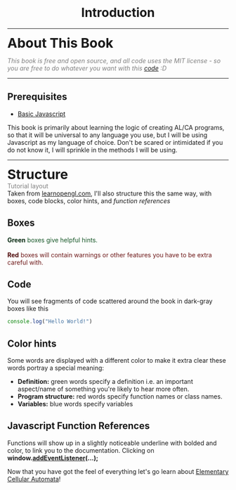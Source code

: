 <br>
<h1 style = "text-align: center;"> Introduction </h1>

---

<div class="primary-header">
<span style="font-size : 30px;"><b>About This Book</b></span>
</div>

<div class="container">

<i style="color:grey;">This book is free and open source, and all code uses the MIT license - so you are free to do whatever you want with this <a class="anchor" href="https://github.com/KorieDrakeChaney/Artificial-Life-Book" target="_blank">code</a> :D</i>


</div>

---

<div class="container">

<h2 class="secondary-header">Prerequisites</h2>

* <a class="link" href="https://developer.mozilla.org/en-US/docs/Learn/Getting_started_with_the_web/JavaScript_basics" target="_blank">Basic Javascript</a>

This book is primarily about learning the logic of creating AL/CA programs, so that it will be universal to any language you use, but I will be using Javascript as my language of choice. Don't be scared or intimidated if you do not know it, I will sprinkle in the methods I will be using.
</div>

---

<div class="primary-header">
<span style="font-size : 30px;"><b>Structure</b></span>
<br>
<span style="color:grey">Tutorial layout</span>
</div>

<div class="container">
    Taken from <a class="link" target="_blank" href="https://learnopengl.com/Introduction">learnopengl.com</a>, I'll also structure this the same way, with boxes, code blocks, color hints, and <i>function references</i>

<h2 class="secondary-header">Boxes</h2>

<div class="green-box"> <b style="color : rgba(7, 41, 16, 1)">Green</b> <span style="color : rgba(23, 87, 40, 1)">boxes give helpful hints.</span></div>
<br>
<div class="red-box"> <b style="color : rgba(79, 11, 11, 1)">Red</b> <span style="color : rgba(110, 25, 25, 1)">boxes will contain warnings or other features you have to be extra careful with.</span></div>

<h2 class="secondary-header">Code</h2>
You will see fragments of code scattered around the book in dark-gray boxes like this 

```javascript
console.log("Hello World!")
```
<h2 class="secondary-header">Color hints</h2>
Some words are displayed with a different color to make it extra clear these words portray a special meaning:

<ul>
  <li><b class="definition">Definition:</b> green words specify a definition i.e. an important aspect/name of something you're likely to hear more often.</li>
  <li><b class="function">Program structure:</b> red words specify function names or class names.</li>
  <li><b class="variable">Variables:</b> blue words specify variables</li>
</ul>


<h2 class="secondary-header">Javascript Function References</h2>
Functions will show up in a slightly noticeable underline with bolded and color, to link you to the documentation. Clicking on <b>window.<a class="reference" href="https://developer.mozilla.org/en-US/docs/Web/API/EventTarget/addEventListener" target="_blank">addEventListener</a>(...);</b>

Now that you have got the feel of everything let's go learn about <a href="./ElementaryCellularAutomata0.html">Elementary Cellular Automata</a>!
</div>

<footer id="footer"></footer>
